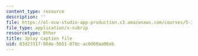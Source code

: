 ```yaml
---
content_type: resource
description: ''
file: https://ol-ocw-studio-app-production.s3.amazonaws.com/courses/5-310-laboratory-chemistry-fall-2019/83d23317084e5b51878cac0d60aa06eb_dgRLgf4oO2s.vtt
file_type: application/x-subrip
resourcetype: Other
title: 3play caption file
uid: 83d23317-084e-5b51-878c-ac0d60aa06eb
---
```

